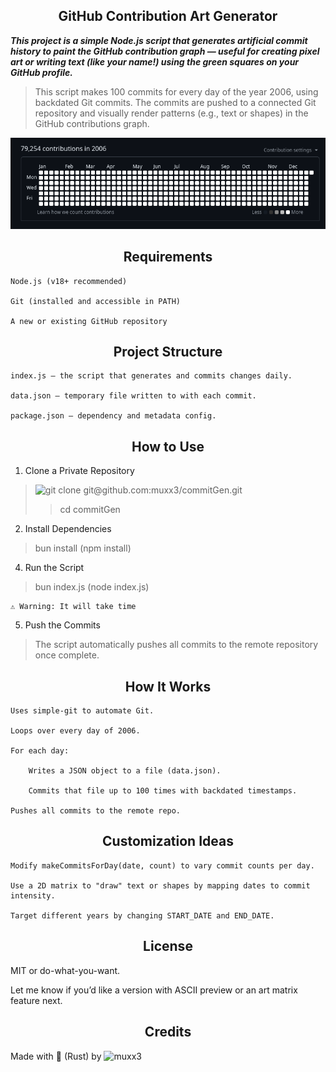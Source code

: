 <h2 align="center"> GitHub Contribution Art Generator </h2>

***This project is a simple Node.js script that generates artificial commit 
history to paint the GitHub contribution graph — useful for creating pixel art or writing text 
(like your name!) using the green squares on your GitHub profile.***


> This script makes 100 commits for every day of the year 2006, using backdated Git commits. The commits are pushed to a connected Git repository and visually render patterns (e.g., text or shapes) in the GitHub contributions graph.

<p align="center">
  <img src="https://raw.githubusercontent.com/muxx3/commitGen/main/gitcommit.png" alt="Git Commit Art" />
</p>

<h2 align="center">  Requirements </h2>

    Node.js (v18+ recommended)

    Git (installed and accessible in PATH)

    A new or existing GitHub repository

<h2 align="center">  Project Structure </h2>

    index.js – the script that generates and commits changes daily.

    data.json – temporary file written to with each commit.

    package.json – dependency and metadata config.

<h2 align="center">  How to Use </h2>

1. Clone a Private Repository

>![ git clone git@github.com:muxx3/commitGen.git ](https://git@github.com/muxx3/commitGen)
>>cd commitGen

2. Install Dependencies

>bun install (npm install)

4. Run the Script

>bun index.js (node index.js)

    ⚠ Warning: It will take time

5. Push the Commits

>The script automatically pushes all commits to the remote repository once complete.

<h2 align="center">  How It Works </h2>

    Uses simple-git to automate Git.

    Loops over every day of 2006.

    For each day:

        Writes a JSON object to a file (data.json).

        Commits that file up to 100 times with backdated timestamps.

    Pushes all commits to the remote repo.
    
<h2 align="center">  Customization Ideas </h2>

    Modify makeCommitsForDay(date, count) to vary commit counts per day.

    Use a 2D matrix to "draw" text or shapes by mapping dates to commit intensity.

    Target different years by changing START_DATE and END_DATE.

<h2 align="center"> License </h2>

MIT or do-what-you-want.

Let me know if you’d like a version with ASCII preview or an art matrix feature next.

<h2 align="center"> Credits </h2>

Made with 🦀 (Rust) by ![ muxx3 ](https://github.com/muxx3)
